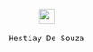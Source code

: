 <p align="center">
  <img src="https://user-images.githubusercontent.com/5679180/79618120-0daffb80-80be-11ea-819e-d2b0fa904d07.gif" width="27px">
 <br><br>
 <samp>
Hestiay De Souza



   
<!--<img src="https://count.getloli.com/get/@:hestiay?theme=asoul">-->

